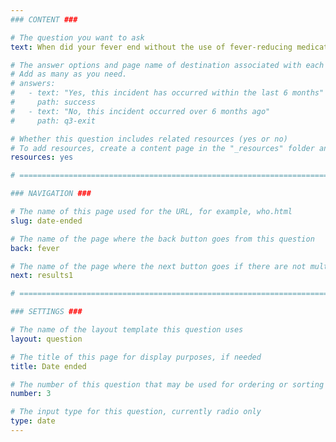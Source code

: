 ```yaml
---
### CONTENT ###

# The question you want to ask
text: When did your fever end without the use of fever-reducing medication?

# The answer options and page name of destination associated with each answer
# Add as many as you need.
# answers:
#   - text: "Yes, this incident has occurred within the last 6 months"
#     path: success
#   - text: "No, this incident occurred over 6 months ago"
#     path: q3-exit

# Whether this question includes related resources (yes or no)
# To add resources, create a content page in the "_resources" folder and add this question's filename to the "related-page-name" setting, for example, who.md.
resources: yes

# =============================================================================

### NAVIGATION ###

# The name of this page used for the URL, for example, who.html
slug: date-ended

# The name of the page where the back button goes from this question
back: fever

# The name of the page where the next button goes if there are not multiple answers
next: results1

# =============================================================================

### SETTINGS ###

# The name of the layout template this question uses
layout: question

# The title of this page for display purposes, if needed
title: Date ended

# The number of this question that may be used for ordering or sorting
number: 3

# The input type for this question, currently radio only
type: date
---
```

